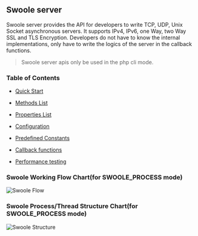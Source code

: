 ## Swoole server

Swoole server provides the API for developers to write TCP, UDP, Unix Socket asynchronous servers. It supports IPv4, IPv6, one Way, two Way SSL and TLS Encryption. Developers do not have to know the internal implementations, only have to write the logics of the server in the callback functions.

> Swoole server apis only be used in the php cli mode.

### Table of Contents

* [Quick Start](/modules/swoole-server/quick-start.md)

* [Methods List](/modules/swoole-server/methods.md)

* [Properties List](/modules/swoole-server/properties.md)

* [Configuration](/modules/swoole-server/configuratio.md)

* [Predefined Constants](/modules/swoole-server/predefined-constants.md)

* [Callback functions](/modules/swoole-server/callback-functions.md)

* [Performance testing](/modules/swoole-server/performance-testing.md)

### Swoole Working Flow Chart(for SWOOLE_PROCESS mode)
![Swoole Flow](https://github.com/yannsun/swoole-docs/blob/master/static/img/swoole_process.png)

### Swoole Process/Thread Structure Chart(for SWOOLE_PROCESS mode)
![Swoole Structure](https://github.com/yannsun/swoole-docs/blob/master/static/img/swoole_structure.png)
